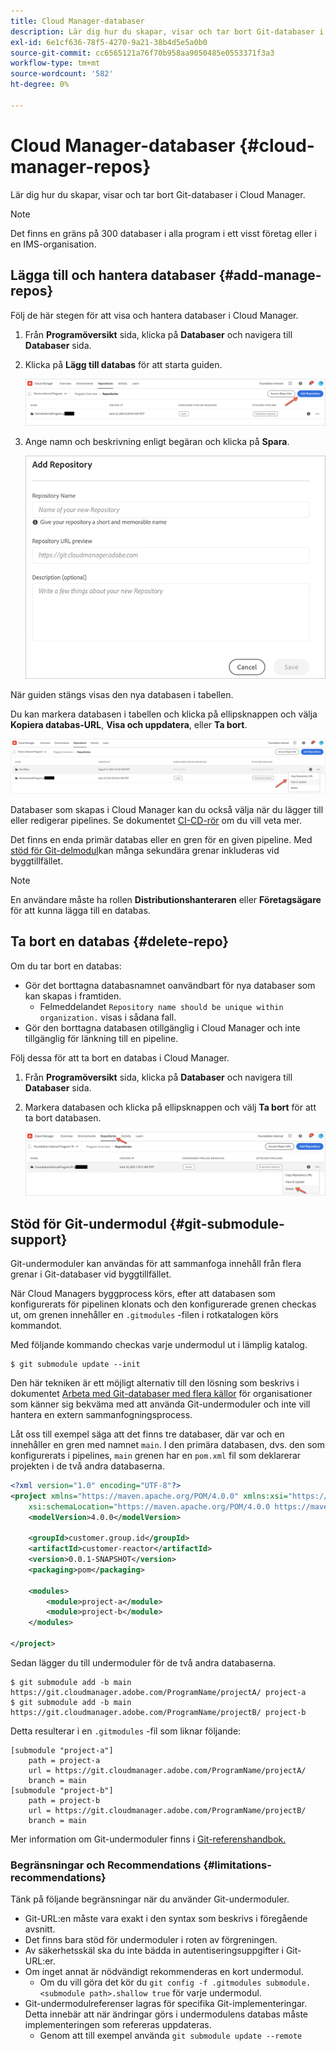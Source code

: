 ```yaml
---
title: Cloud Manager-databaser
description: Lär dig hur du skapar, visar och tar bort Git-databaser i Cloud Manager.
exl-id: 6e1cf636-78f5-4270-9a21-38b4d5e5a0b0
source-git-commit: cc6565121a76f70b958aa9050485e0553371f3a3
workflow-type: tm+mt
source-wordcount: '582'
ht-degree: 0%

---
```



# Cloud Manager-databaser {#cloud-manager-repos}

Lär dig hur du skapar, visar och tar bort Git-databaser i Cloud Manager.

>[!NOTE]
>
>Det finns en gräns på 300 databaser i alla program i ett visst företag eller i en IMS-organisation.

## Lägga till och hantera databaser {#add-manage-repos}

Följ de här stegen för att visa och hantera databaser i Cloud Manager.

1. Från **Programöversikt** sida, klicka på **Databaser** och navigera till **Databaser** sida.

1. Klicka på **Lägg till databas** för att starta guiden.

   ![Knappen Lägg till databas](/help/implementing/cloud-manager/assets/repos/create-repo2.png)

1. Ange namn och beskrivning enligt begäran och klicka på **Spara**.

   ![Dialogrutan Lägg till databas](/help/implementing/cloud-manager/assets/repos/repo-1.png)

När guiden stängs visas den nya databasen i tabellen.

Du kan markera databasen i tabellen och klicka på ellipsknappen och välja **Kopiera databas-URL**, **Visa och uppdatera**, eller **Ta bort**.

![Databasalternativ](/help/implementing/cloud-manager/assets/repos/create-repo3.png)

Databaser som skapas i Cloud Manager kan du också välja när du lägger till eller redigerar pipelines. Se dokumentet [CI-CD-rör](/help/implementing/cloud-manager/configuring-pipelines/introduction-ci-cd-pipelines.md) om du vill veta mer.

Det finns en enda primär databas eller en gren för en given pipeline. Med [stöd för Git-delmodul](#git-submodule-support)kan många sekundära grenar inkluderas vid byggtillfället.

>[!NOTE]
>
>En användare måste ha rollen **Distributionshanteraren** eller **Företagsägare** för att kunna lägga till en databas.

## Ta bort en databas {#delete-repo}

Om du tar bort en databas:

* Gör det borttagna databasnamnet oanvändbart för nya databaser som kan skapas i framtiden.
   * Felmeddelandet `Repository name should be unique within organization.` visas i sådana fall.
* Gör den borttagna databasen otillgänglig i Cloud Manager och inte tillgänglig för länkning till en pipeline.

Följ dessa för att ta bort en databas i Cloud Manager.

1. Från **Programöversikt** sida, klicka på **Databaser** och navigera till **Databaser** sida.

1. Markera databasen och klicka på ellipsknappen och välj **Ta bort** för att ta bort databasen.

   ![Ta bort databas](/help/implementing/cloud-manager/assets/repos/delete-repo.png)

## Stöd för Git-undermodul {#git-submodule-support}

Git-undermoduler kan användas för att sammanfoga innehåll från flera grenar i Git-databaser vid byggtillfället.

När Cloud Managers byggprocess körs, efter att databasen som konfigurerats för pipelinen klonats och den konfigurerade grenen checkas ut, om grenen innehåller en `.gitmodules` -filen i rotkatalogen körs kommandot.

Med följande kommando checkas varje undermodul ut i lämplig katalog.

```
$ git submodule update --init
```

Den här tekniken är ett möjligt alternativ till den lösning som beskrivs i dokumentet [Arbeta med Git-databaser med flera källor](/help/implementing/cloud-manager/managing-code/working-with-multiple-source-git-repositories.md) för organisationer som känner sig bekväma med att använda Git-undermoduler och inte vill hantera en extern sammanfogningsprocess.

Låt oss till exempel säga att det finns tre databaser, där var och en innehåller en gren med namnet `main`. I den primära databasen, dvs. den som konfigurerats i pipelines, `main` grenen har en `pom.xml` fil som deklarerar projekten i de två andra databaserna.

```xml
<?xml version="1.0" encoding="UTF-8"?>
<project xmlns="https://maven.apache.org/POM/4.0.0" xmlns:xsi="https://www.w3.org/2001/XMLSchema-instance"
    xsi:schemaLocation="https://maven.apache.org/POM/4.0.0 https://maven.apache.org/maven-v4_0_0.xsd">
    <modelVersion>4.0.0</modelVersion>
   
    <groupId>customer.group.id</groupId>
    <artifactId>customer-reactor</artifactId>
    <version>0.0.1-SNAPSHOT</version>
    <packaging>pom</packaging>
   
    <modules>
        <module>project-a</module>
        <module>project-b</module>
    </modules>
   
</project>
```

Sedan lägger du till undermoduler för de två andra databaserna.

```shell
$ git submodule add -b main https://git.cloudmanager.adobe.com/ProgramName/projectA/ project-a
$ git submodule add -b main https://git.cloudmanager.adobe.com/ProgramName/projectB/ project-b
```

Detta resulterar i en `.gitmodules` -fil som liknar följande:

```text
[submodule "project-a"]
    path = project-a
    url = https://git.cloudmanager.adobe.com/ProgramName/projectA/
    branch = main
[submodule "project-b"]
    path = project-b
    url = https://git.cloudmanager.adobe.com/ProgramName/projectB/
    branch = main
```

Mer information om Git-undermoduler finns i [Git-referenshandbok.](https://git-scm.com/book/en/v2/Git-Tools-Submodules)

### Begränsningar och Recommendations {#limitations-recommendations}

Tänk på följande begränsningar när du använder Git-undermoduler.

* Git-URL:en måste vara exakt i den syntax som beskrivs i föregående avsnitt.
* Det finns bara stöd för undermoduler i roten av förgreningen.
* Av säkerhetsskäl ska du inte bädda in autentiseringsuppgifter i Git-URL:er.
* Om inget annat är nödvändigt rekommenderas en kort undermodul.
   * Om du vill göra det kör du `git config -f .gitmodules submodule.<submodule path>.shallow true` för varje undermodul.
* Git-undermodulreferenser lagras för specifika Git-implementeringar. Detta innebär att när ändringar görs i undermodulens databas måste implementeringen som refereras uppdateras.
   * Genom att till exempel använda `git submodule update --remote`
